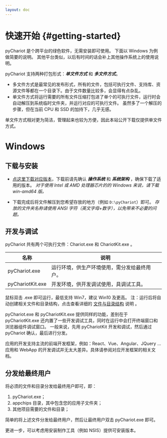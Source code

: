 ```yaml
---
layout: doc
---
```


# 快速开始 {#getting-started}

pyChariot 是个跨平台的绿色软件，无需安装即可使用。
下面以 Windows 为例做简要的说明。
其他平台类似，以后有时间的话会补上其他操作系统上的使用说明。

pyChariot 支持两种打包形式：***单文件方式*** 和 ***多文件方式***。

- 多文件方式是最常见的发布形式，所有的文件，包括可执行文件、支持库、资源文件等都在一个目录下。由于文件数量比较多，会显得有点杂乱。
- 单文件方式将运行需要的所有文件压缩打包进了单个的可执行文件，运行时会自动解压到系统临时文件夹，并运行对应的可执行文件。 虽然多了一个解压的步骤，但在当前 CPU 和 SSD 的加持下，几乎无感。

单文件方式相对更为简洁，管理起来也较为方便，因此本站公开下载仅提供单文件方式。

# Windows

## 下载与安装

- [点这里下载对应版本](http://localhost:5173/pyChariot/changelog.html)，下载前请先确认 ***操作系统*** 和 ***系统架构***
  ，确保下载了适用的版本。
  *对于使用 Intel 或 AMD 处理器芯片的的 Windows 来说，请下载 win-amd64 版。*

- 下载完成后将文件解压到您希望存放的地方（例如 `D:\pyChariot`）即可。
  *存放的文件夹名称请使用 ANSI 字符（英文字母+数字），以免带来不必要的问题。*

## 开发与调试

pyChariot 共有两个可执行文件：Chariot.exe 和 ChariotKit.exe 。

| 名称               | 说明                     |
|------------------|------------------------|
| pyChariot.exe    | 运行环境，供生产环境使用，需分发给最终用户。 |
| pyChariotKit.exe | 开发环境，供开发调试使用，具调试工具。    |

鼠标双击 .exe 即可运行，最低支持 Win7，建议 Win10 及更高。
注：运行后将自动创建相关文件和目录结构，点击查看详细的 [文件与目录结构](dirs-and-files) 说明 。

pyChariot.exe 和 pyChariotKit.exe 提供同样的功能，差别在于 pyChariotKit.exe 还内置了一些开发调试工具，同时在运行中会打开终端窗口和浏览器组件调试窗口。
一般来说，先用 pyChariotKit 开发和调试，然后通过 pyChariot 确认，最后进行分发。

应用的开发支持主流的前端开发框架，例如：React、Vue、Angular、JQuery ...
应用和 WebApp 的开发调试并无太大差异。具体请参阅对应开发框架的相关文档。

## 分发给最终用户

将必须的文件和目录分发给最终用户即可，即：

1. pyChariot.exe；
2. appchips 目录，其中包含您的应用子文件夹；
3. 其他项目需要的文件和目录；

简单的将上述文件分发给最终用户，然后让最终用户双击 pyChariot.exe 即可。

更进一步，可以考虑用安装制作工具（例如 NSIS）提供可安装版本。

